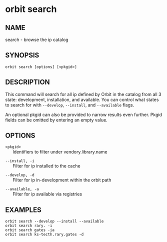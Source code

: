 # __orbit search__

## __NAME__

search - browse the ip catalog

## __SYNOPSIS__

```
orbit search [options] [<pkgid>]
```

## __DESCRIPTION__

This command will search for all ip defined by Orbit in the catalog from all
3 state: development, installation, and available. You can control what 
states to search for with `--develop`, `--install`, and `--available` flags.
  
An optional pkgid can also be provided to narrow results even further. Pkgid 
fields can be omitted by entering an empty value.

## __OPTIONS__

`<pkgid>`  
      Identifiers to filter under vendory.library.name
 
`--install, -i`  
      Filter for ip installed to the cache
 
`--develop, -d`  
      Filter for ip in-development within the orbit path
 
`--available, -a`  
      Filter for ip available via registries

## __EXAMPLES__

```
orbit search --develop --install --available
orbit search rary. -i
orbit search gates -ia
orbit search ks-tecth.rary.gates -d
```